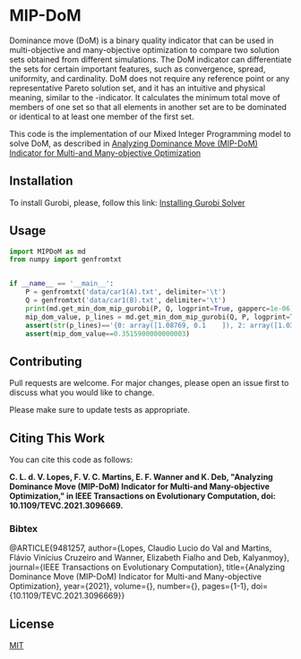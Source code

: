 # MIP-DoM

Dominance move (DoM) is a binary quality indicator that can be used in multi-objective and many-objective optimization to compare two solution sets obtained from different simulations. The DoM indicator can differentiate the sets for certain important features, such as convergence, spread, uniformity, and cardinality. DoM does not require any reference point or any representative Pareto solution set, and it has an intuitive and physical meaning, similar to the -indicator. It calculates the minimum total move of members of one set so that all elements in another set are to be dominated or identical to at least one member of the first set. 

This code is the implementation of our Mixed Integer Programming model to solve DoM, as described in [Analyzing Dominance Move (MIP-DoM) Indicator for Multi-and Many-objective Optimization](https://ieeexplore.ieee.org/document/9481257)

## Installation

To install Gurobi, please, follow this link: [Installing Gurobi Solver](http://matthiaswalter.org/intpm/Gurobi-Python3-Howto.pdf)

## Usage

```python
import MIPDoM as md
from numpy import genfromtxt


if __name__ == '__main__':
    P = genfromtxt('data/car1(A).txt', delimiter='\t')
    Q = genfromtxt('data/car1(B).txt', delimiter='\t')
    print(md.get_min_dom_mip_gurobi(P, Q, logprint=True, gapperc=1e-06))
    mip_dom_value, p_lines = md.get_min_dom_mip_gurobi(Q, P, logprint=True, gapperc=1e-06)
    assert(str(p_lines)=='{0: array([1.08769, 0.1    ]), 2: array([1.039693, 0.40902 ]), 3: array([0.966025, 0.55399 ]), 4: array([0.866044, 0.68778 ]), 5: array([0.68778, 0.80711]), 6: array([0.55399 , 0.966025]), 7: array([0.40902 , 1.039693]), 9: array([0.1    , 1.08769])}')
    assert(mip_dom_value==0.3515900000000003)
```

## Contributing
Pull requests are welcome. For major changes, please open an issue first to discuss what you would like to change.

Please make sure to update tests as appropriate.

## Citing This Work
You can cite this code as follows:

**C. L. d. V. Lopes, F. V. C. Martins, E. F. Wanner and K. Deb, "Analyzing Dominance Move (MIP-DoM) Indicator for Multi-and Many-objective Optimization," in IEEE Transactions on Evolutionary Computation, doi: 10.1109/TEVC.2021.3096669.**

### Bibtex

@ARTICLE{9481257,
  author={Lopes, Claudio Lucio do Val and Martins, Flávio Vinícius Cruzeiro and Wanner, Elizabeth Fialho and Deb, Kalyanmoy},
  journal={IEEE Transactions on Evolutionary Computation}, 
  title={Analyzing Dominance Move (MIP-DoM) Indicator for Multi-and Many-objective Optimization}, 
  year={2021},
  volume={},
  number={},
  pages={1-1},
  doi={10.1109/TEVC.2021.3096669}}



## License
[MIT](https://choosealicense.com/licenses/mit/)
